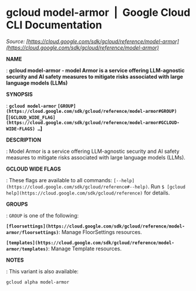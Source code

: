 # gcloud model-armor  |  Google Cloud CLI Documentation

*Source: [https://cloud.google.com/sdk/gcloud/reference/model-armor](https://cloud.google.com/sdk/gcloud/reference/model-armor)*

**NAME**

: **gcloud model-armor - model Armor is a service offering LLM-agnostic security and AI safety measures to mitigate risks associated with large language models (LLMs)**

**SYNOPSIS**

: **`gcloud model-armor` `[GROUP](https://cloud.google.com/sdk/gcloud/reference/model-armor#GROUP)` [`[GCLOUD_WIDE_FLAG](https://cloud.google.com/sdk/gcloud/reference/model-armor#GCLOUD-WIDE-FLAGS) …`]**

**DESCRIPTION**

: Model Armor is a service offering LLM-agnostic security and AI safety measures
to mitigate risks associated with large language models (LLMs).

**GCLOUD WIDE FLAGS**

: These flags are available to all commands: `[--help](https://cloud.google.com/sdk/gcloud/reference#--help)`.
Run `$ [gcloud help](https://cloud.google.com/sdk/gcloud/reference)` for details.

**GROUPS**

: ``GROUP`` is one of the following:

**`[floorsettings](https://cloud.google.com/sdk/gcloud/reference/model-armor/floorsettings)`**:
Manage FloorSettings resources.

**`[templates](https://cloud.google.com/sdk/gcloud/reference/model-armor/templates)`**:
Manage Template resources.

**NOTES**

: This variant is also available:

```
gcloud alpha model-armor
```